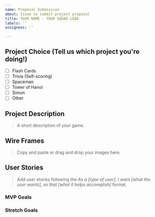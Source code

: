 ```yaml
---
name: Proposal Submission
about: Issue to submit project proposal
title: YOUR NAME - YOUR SQUAD LEAD
labels: ''
assignees: ''

---
```


## Project Choice (Tell us which project you're doing!)

- [ ] Flash Cards
- [ ] Trivia (Self-scoring)
- [ ] Spaceman
- [ ] Tower of Hanoi
- [ ] Simon
- [ ] Other

## Project Description 
> A short description of your game.


## Wire Frames
> Copy and paste or drag and drop your images here.

## User Stories
> Add user stories following the _As a [type of user], I want [what the user wants], so that [what it helps accomplish]_ format.

### MVP Goals


### Stretch Goals
